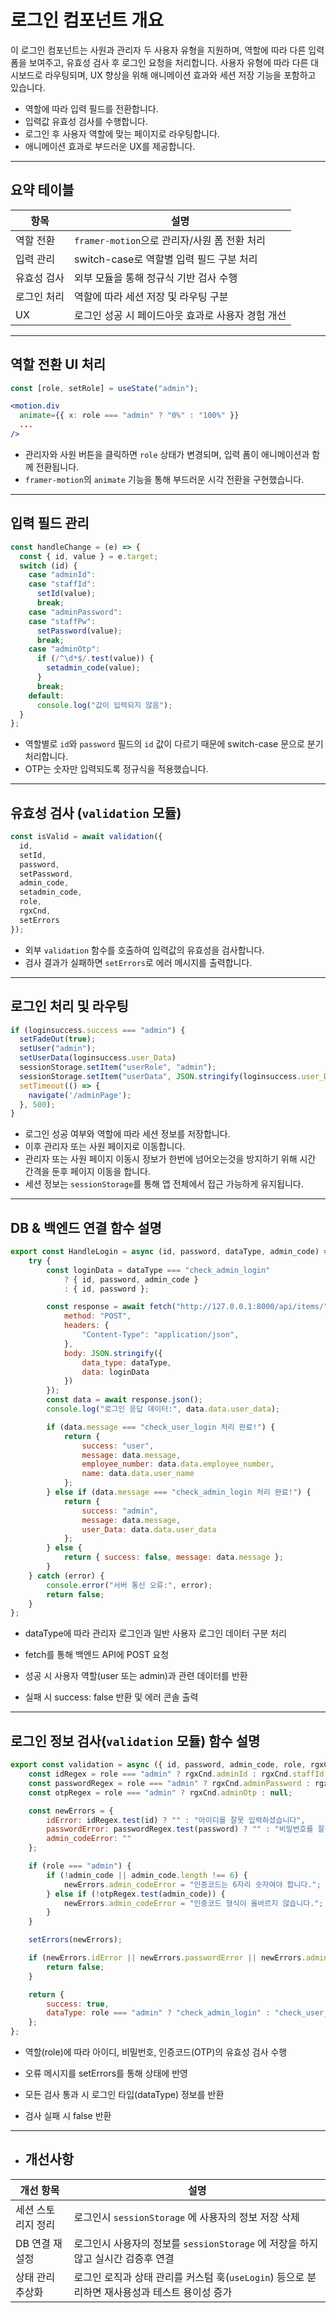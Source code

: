 # 로그인 컴포넌트 개요

이 로그인 컴포넌트는 사원과 관리자 두 사용자 유형을 지원하며, 역할에 따라 다른 입력 폼을 보여주고, 
유효성 검사 후 로그인 요청을 처리합니다. 사용자 유형에 따라 다른 대시보드로 라우팅되며, 
UX 향상을 위해 애니메이션 효과와 세션 저장 기능을 포함하고 있습니다.


- 역할에 따라 입력 필드를 전환합니다.
- 입력값 유효성 검사를 수행합니다.
- 로그인 후 사용자 역할에 맞는 페이지로 라우팅합니다.
- 애니메이션 효과로 부드러운 UX를 제공합니다.

---

## 요약 테이블

| 항목     | 설명                                        |
|----------|---------------------------------------------|
| 역할 전환 | `framer-motion`으로 관리자/사원 폼 전환 처리  |
| 입력 관리 | switch-case로 역할별 입력 필드 구분 처리      |
| 유효성 검사 | 외부 모듈을 통해 정규식 기반 검사 수행            |
| 로그인 처리 | 역할에 따라 세션 저장 및 라우팅 구분             |
| UX       | 로그인 성공 시 페이드아웃 효과로 사용자 경험 개선 |

---

## 역할 전환 UI 처리

```jsx
const [role, setRole] = useState("admin");

<motion.div
  animate={{ x: role === "admin" ? "0%" : "100%" }}
  ...
/>
```

- 관리자와 사원 버튼을 클릭하면 `role` 상태가 변경되며, 입력 폼이 애니메이션과 함께 전환됩니다.
- `framer-motion`의 `animate` 기능을 통해 부드러운 시각 전환을 구현했습니다.

---

## 입력 필드 관리

```js
const handleChange = (e) => {
  const { id, value } = e.target;
  switch (id) {
    case "adminId":
    case "staffId":
      setId(value);
      break;
    case "adminPassword":
    case "staffPw":
      setPassword(value);
      break;
    case "adminOtp":
      if (/^\d*$/.test(value)) {
        setadmin_code(value);
      }
      break;
    default:
      console.log("값이 입력되지 않음");
  }
};
```

- 역할별로 `id`와 `password` 필드의 `id` 값이 다르기 때문에 switch-case 문으로 분기 처리합니다.
- OTP는 숫자만 입력되도록 정규식을 적용했습니다.

---

## 유효성 검사 (`validation` 모듈)

```js
const isValid = await validation({
  id,
  setId,
  password,
  setPassword,
  admin_code,
  setadmin_code,
  role,
  rgxCnd,
  setErrors
});

```

- 외부 `validation` 함수를 호출하여 입력값의 유효성을 검사합니다.
- 검사 결과가 실패하면 `setErrors`로 에러 메시지를 출력합니다.

---

## 로그인 처리 및 라우팅

```js
if (loginsuccess.success === "admin") {
  setFadeOut(true);
  setUser("admin");
  setUserData(loginsuccess.user_Data)
  sessionStorage.setItem("userRole", "admin");
  sessionStorage.setItem("userData", JSON.stringify(loginsuccess.user_Data));
  setTimeout(() => {
    navigate('/adminPage');
  }, 500);
}
```

- 로그인 성공 여부와 역할에 따라 세션 정보를 저장합니다.
- 이후 관리자 또는 사원 페이지로 이동합니다.
- 관리자 또는 사원 페이지 이동시 정보가 한번에 넘어오는것을 방지하기 위해 시간 간격을 둔후 페이지 이동을 합니다.
- 세션 정보는 `sessionStorage`를 통해 앱 전체에서 접근 가능하게 유지됩니다.

---

## DB & 백엔드 연결 함수 설명

```js
export const HandleLogin = async (id, password, dataType, admin_code) => {
    try {
        const loginData = dataType === "check_admin_login"
            ? { id, password, admin_code }
            : { id, password };

        const response = await fetch("http://127.0.0.1:8000/api/items/", {
            method: "POST",
            headers: {
                "Content-Type": "application/json",
            },
            body: JSON.stringify({
                data_type: dataType,
                data: loginData
            })
        });
        const data = await response.json();
        console.log("로그인 응답 데이터:", data.data.user_data);

        if (data.message === "check_user_login 처리 완료!") {
            return { 
                success: "user", 
                message: data.message, 
                employee_number: data.data.employee_number,  
                name: data.data.user_name  
            };
        } else if (data.message === "check_admin_login 처리 완료!") {
            return { 
                success: "admin", 
                message: data.message, 
                user_Data: data.data.user_data 
            };
        } else {
            return { success: false, message: data.message }; 
        }
    } catch (error) {
        console.error("서버 통신 오류:", error);
        return false;
    }
};
```
- dataType에 따라 관리자 로그인과 일반 사용자 로그인 데이터 구분 처리

- fetch를 통해 백엔드 API에 POST 요청

- 성공 시 사용자 역할(user 또는 admin)과 관련 데이터를 반환

- 실패 시 success: false 반환 및 에러 콘솔 출력

---

## 로그인 정보 검사(`validation` 모듈) 함수 설명

```js
export const validation = async ({ id, password, admin_code, role, rgxCnd, setErrors }) => {
    const idRegex = role === "admin" ? rgxCnd.adminId : rgxCnd.staffId;
    const passwordRegex = role === "admin" ? rgxCnd.adminPassword : rgxCnd.staffPw;
    const otpRegex = role === "admin" ? rgxCnd.adminOtp : null;

    const newErrors = {
        idError: idRegex.test(id) ? "" : "아이디를 잘못 입력하셨습니다",
        passwordError: passwordRegex.test(password) ? "" : "비밀번호를 잘못 입력하셨습니다",
        admin_codeError: ""
    };

    if (role === "admin") {
        if (!admin_code || admin_code.length !== 6) {
            newErrors.admin_codeError = "인증코드는 6자리 숫자여야 합니다.";
        } else if (!otpRegex.test(admin_code)) {
            newErrors.admin_codeError = "인증코드 형식이 올바르지 않습니다.";
        }
    }

    setErrors(newErrors);

    if (newErrors.idError || newErrors.passwordError || newErrors.admin_codeError) {
        return false;
    }

    return {
        success: true,
        dataType: role === "admin" ? "check_admin_login" : "check_user_login"
    };
};
```
- 역할(role)에 따라 아이디, 비밀번호, 인증코드(OTP)의 유효성 검사 수행

- 오류 메시지를 setErrors를 통해 상태에 반영

- 모든 검사 통과 시 로그인 타입(dataType) 정보를 반환

- 검사 실패 시 false 반환

---


- ##  개선사항

| 개선 항목                | 설명                                                      |
|------------------------|---------------------------------------------------------|
| 세션 스토리지 정리       | 로그인시 `sessionStorage` 에 사용자의 정보 저장 삭제|
| DB 연결 재설정           | 로그인시 사용자의 정보를  `sessionStorage` 에 저장을 하지않고 실시간 검증후 연결  |
| 상태 관리 추상화         | 로그인 로직과 상태 관리를 커스텀 훅(`useLogin`) 등으로 분리하면 재사용성과 테스트 용이성 증가 |

